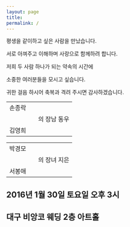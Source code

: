 ```yaml
---
layout: page
title: 
permalink: /
---
```


평생을 같이하고 싶은 사람을 만났습니다.

서로 아껴주고 이해하며 사랑으로 함께하려 합니다.

저희 두 사람 하나가 되는 약속의 시간에

소중한 여러분들을 모시고 싶습니다.

귀한 걸음 하시어 축복과 격려 주시면 감사하겠습니다.


|               |               |               | 
|:-------------:|:-------------:|:-------------:| 
| 손종락        |               |               | 
|               |               | 의 장남 동우  | 
| 김영희        |               |               |

|               |               |               | 
|:-------------:|:-------------:|:-------------:| 
|박경모         |               |               | 
|               |               | 의 장녀 지은  | 
|서봉애         |               |               |



## 2016년 1월 30일 토요일 오후 3시 

## 대구 비앙코 웨딩 2층 아트홀
